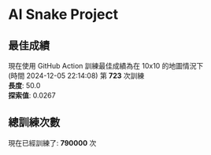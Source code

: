 
# AI Snake Project

## **最佳成績**













































































































現在使用 GitHub Action 訓練最佳成績為在 10x10 的地圖情況下  
(時間 2024-12-05 22:14:08) 第 **723** 次訓練  
**長度**: 50.0  
**探索值**: 0.0267



























































































































































































































## 總訓練次數
現在已經訓練了: **790000** 次
